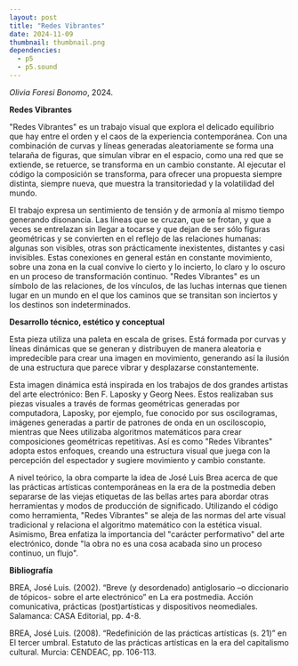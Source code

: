 ```yaml
---
layout: post
title: "Redes Vibrantes"
date: 2024-11-09
thumbnail: thumbnail.png
dependencies:
  - p5
  - p5.sound
---
```


<div id="div-sketch">
  <script type="text/javascript" src="sketch.js"></script>
</div>

_Olivia Foresi Bonomo_, 2024.

**Redes Vibrantes**

"Redes Vibrantes" es un trabajo visual que explora el delicado equilibrio que hay entre el orden y el caos de la experiencia contemporánea. Con una combinación de curvas y líneas generadas aleatoriamente se forma una telaraña de figuras, que simulan vibrar en el espacio, como una red que se extiende, se retuerce, se transforma en un cambio constante. Al ejecutar el código la composición se transforma, para ofrecer una propuesta siempre distinta, siempre nueva, que muestra la transitoriedad y la volatilidad del mundo.

El trabajo expresa un sentimiento de tensión y de armonía al mismo tiempo generando disonancia. Las líneas que se cruzan, que se frotan, y que a veces se entrelazan sin llegar a tocarse y que dejan de ser sólo figuras geométricas y se convierten en el reflejo de las relaciones humanas: algunas son visibles, otras son prácticamente inexistentes, distantes y casi invisibles. Estas conexiones en general están en constante movimiento, sobre una zona en la cual convive lo cierto y lo incierto, lo claro y lo oscuro en un proceso de transformación continuo. "Redes Vibrantes" es un símbolo de las relaciones, de los vínculos, de las luchas internas que tienen lugar en un mundo en el que los caminos que se transitan son inciertos y los destinos son indeterminados.

**Desarrollo técnico, estético y conceptual**

Esta pieza utiliza una paleta en escala de grises. Está formada por curvas y líneas dinámicas que se generan y distribuyen de manera aleatoria e impredecible para crear una imagen en movimiento, generando así la ilusión de una estructura que parece vibrar y desplazarse constantemente.

Esta imagen dinámica está inspirada en los trabajos de dos grandes artistas del arte electrónico: Ben F. Laposky y Georg Nees. Estos realizaban sus piezas visuales a través de formas geométricas generadas por computadora, Laposky, por ejemplo, fue conocido por sus oscilogramas, imágenes generadas a partir de patrones de onda en un osciloscopio, mientras que Nees utilizaba algoritmos matemáticos para crear composiciones geométricas repetitivas. Así es como "Redes Vibrantes" adopta estos enfoques, creando una estructura visual que juega con la percepción del espectador y sugiere movimiento y cambio constante.

A nivel teórico, la obra comparte la idea de José Luis Brea acerca de que las prácticas artísticas contemporáneas en la era de la postmedia deben separarse de las viejas etiquetas de las bellas artes para abordar otras herramientas y modos de producción de significado. Utilizando el código como herramienta, "Redes Vibrantes" se aleja de las normas del arte visual tradicional y relaciona el algoritmo matemático con la estética visual. Asimismo, Brea enfatiza la importancia del "carácter performativo" del arte electrónico, donde "la obra no es una cosa acabada sino un proceso continuo, un flujo".  

**Bibliografía**

BREA, José Luis. (2002). “Breve (y desordenado) antiglosario –o diccionario de tópicos- sobre el arte electrónico” en La era postmedia. Acción comunicativa, prácticas (post)artísticas y dispositivos neomediales. Salamanca: CASA Editorial, pp. 4-8.

BREA, José Luis. (2008). “Redefinición de las prácticas artísticas (s. 21)” en El tercer umbral. Estatuto de las prácticas artísticas en la era del capitalismo cultural. Murcia: CENDEAC, pp. 106-113.